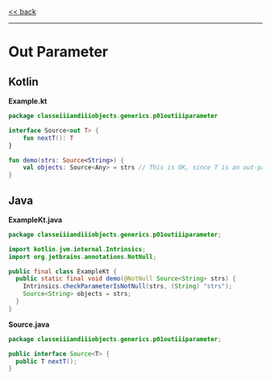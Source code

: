 
[<< back](https://github.com/tomasbjerre/yet-another-kotlin-vs-java-comparison)

-----------------------------

# Out Parameter

## Kotlin

**Example.kt**

```kotlin
package classeiiiandiiiobjects.generics.p01outiiiparameter

interface Source<out T> {
    fun nextT(): T
}

fun demo(strs: Source<String>) {
    val objects: Source<Any> = strs // This is OK, since T is an out-parameter
}
```

## Java

**ExampleKt.java**

```java
package classeiiiandiiiobjects.generics.p01outiiiparameter;

import kotlin.jvm.internal.Intrinsics;
import org.jetbrains.annotations.NotNull;

public final class ExampleKt {
  public static final void demo(@NotNull Source<String> strs) {
    Intrinsics.checkParameterIsNotNull(strs, (String) "strs");
    Source<String> objects = strs;
  }
}

```

**Source.java**

```java
package classeiiiandiiiobjects.generics.p01outiiiparameter;

public interface Source<T> {
  public T nextT();
}

```
